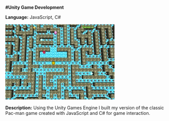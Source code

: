 **#Unity Game Development**

**Language:** JavaScript, C#

![My Pac Man Game](my_pac_man.jpg)

**Description:** Using the Unity Games Engine I built my version of the classic Pac-man game created with JavaScript and C# for game interaction.

